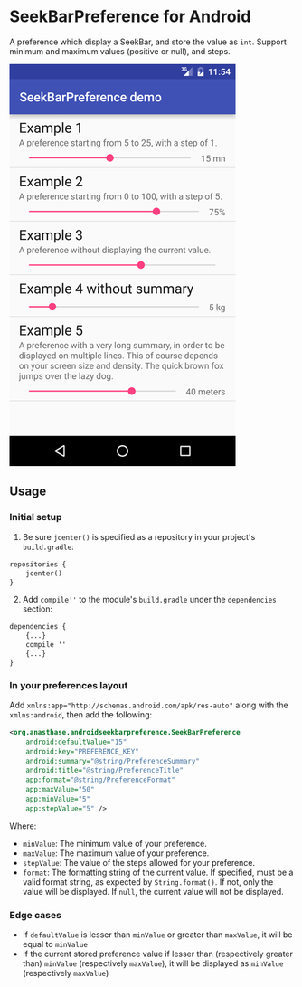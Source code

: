 # SeekBarPreference for Android

A preference which display a SeekBar, and store the value as `int`.
Support minimum and maximum values (positive or null), and steps.

![Screenshot](https://raw.githubusercontent.com/Anasthase/AndroidSeekBarPreference/master/screenshot.png)

## Usage

### Initial setup

1. Be sure `jcenter()` is specified as a repository in your project's `build.gradle`:

````
repositories {
    jcenter()
}
````
2. Add `compile''` to the module's `build.gradle` under the `dependencies` section:

````
dependencies {
    {...}
    compile ''
    {...}
}
````

### In your preferences layout

Add `xmlns:app="http://schemas.android.com/apk/res-auto"` along with the `xmlns:android`, then add the following:

```xml
<org.anasthase.androidseekbarpreference.SeekBarPreference
    android:defaultValue="15"
    android:key="PREFERENCE_KEY"
    android:summary="@string/PreferenceSummary"
    android:title="@string/PreferenceTitle"
    app:format="@string/PreferenceFormat"
    app:maxValue="50"
    app:minValue="5"
    app:stepValue="5" />
```

Where:
* `minValue`: The minimum value of your preference.
* `maxValue`: The maximum value of your preference.
* `stepValue`: The value of the steps allowed for your preference.
* `format`: The formatting string of the current value. If specified, must be a valid format string, as expected by `String.format()`. If not, only the value will be displayed. If `null`, the current value will not be displayed.

### Edge cases
* If `defaultValue` is lesser than `minValue` or greater than `maxValue`, it will be equal to `minValue`
* If the current stored preference value if lesser than (respectively greater than) `minValue` (respectively `maxValue`), it will be displayed as `minValue` (respectively `maxValue`)